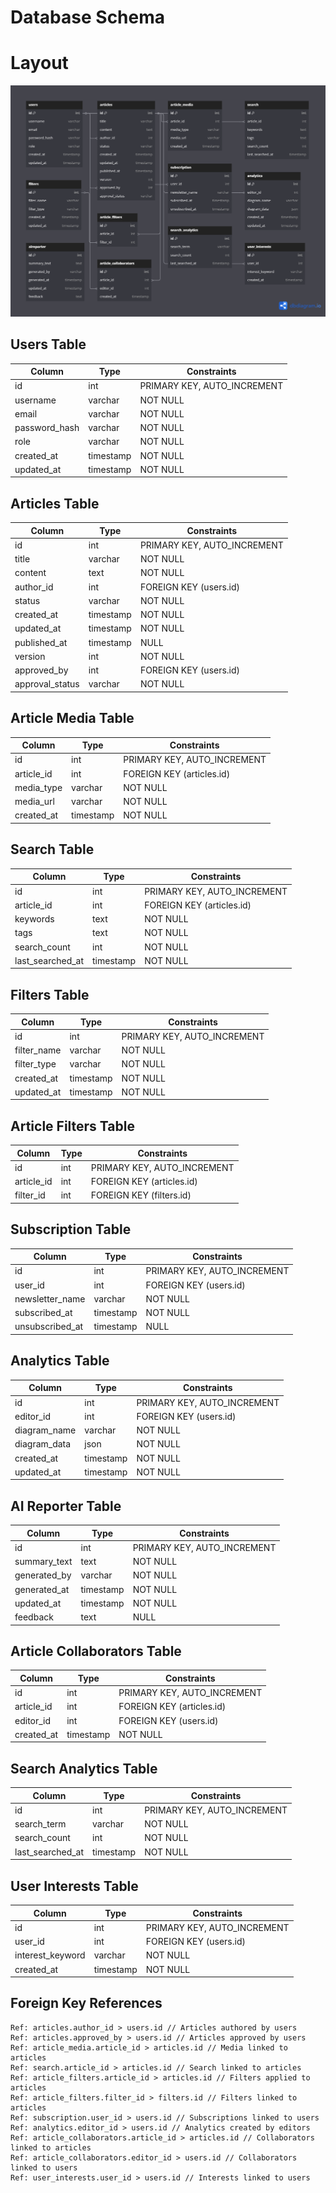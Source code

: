 # Database Schema

# Layout
![alt text](dbSchema.png)


## Users Table

| Column          | Type      | Constraints                     |
|-----------------|-----------|---------------------------------|
| id              | int       | PRIMARY KEY, AUTO_INCREMENT     |
| username        | varchar   | NOT NULL                        |
| email           | varchar   | NOT NULL                        |
| password_hash   | varchar   | NOT NULL                        |
| role            | varchar   | NOT NULL                        |
| created_at      | timestamp | NOT NULL                        |
| updated_at      | timestamp | NOT NULL                        |


## Articles Table

| Column          | Type      | Constraints                     |
|-----------------|-----------|---------------------------------|
| id              | int       | PRIMARY KEY, AUTO_INCREMENT     |
| title           | varchar   | NOT NULL                        |
| content         | text      | NOT NULL                        |
| author_id       | int       | FOREIGN KEY (users.id)          |
| status          | varchar   | NOT NULL                        |
| created_at      | timestamp | NOT NULL                        |
| updated_at      | timestamp | NOT NULL                        |
| published_at    | timestamp | NULL                            |
| version         | int       | NOT NULL                        |
| approved_by     | int       | FOREIGN KEY (users.id)          |
| approval_status | varchar   | NOT NULL                        |


## Article Media Table

| Column          | Type      | Constraints                     |
|-----------------|-----------|---------------------------------|
| id              | int       | PRIMARY KEY, AUTO_INCREMENT     |
| article_id      | int       | FOREIGN KEY (articles.id)       |
| media_type      | varchar   | NOT NULL                        |
| media_url       | varchar   | NOT NULL                        |
| created_at      | timestamp | NOT NULL                        |


## Search Table

| Column          | Type      | Constraints                     |
|-----------------|-----------|---------------------------------|
| id              | int       | PRIMARY KEY, AUTO_INCREMENT     |
| article_id      | int       | FOREIGN KEY (articles.id)       |
| keywords        | text      | NOT NULL                        |
| tags            | text      | NOT NULL                        |
| search_count    | int       | NOT NULL                        |
| last_searched_at| timestamp | NOT NULL                        |


## Filters Table

| Column          | Type      | Constraints                     |
|-----------------|-----------|---------------------------------|
| id              | int       | PRIMARY KEY, AUTO_INCREMENT     |
| filter_name     | varchar   | NOT NULL                        |
| filter_type     | varchar   | NOT NULL                        |
| created_at      | timestamp | NOT NULL                        |
| updated_at      | timestamp | NOT NULL                        |


## Article Filters Table

| Column          | Type      | Constraints                     |
|-----------------|-----------|---------------------------------|
| id              | int       | PRIMARY KEY, AUTO_INCREMENT     |
| article_id      | int       | FOREIGN KEY (articles.id)       |
| filter_id       | int       | FOREIGN KEY (filters.id)        |


## Subscription Table

| Column          | Type      | Constraints                     |
|-----------------|-----------|---------------------------------|
| id              | int       | PRIMARY KEY, AUTO_INCREMENT     |
| user_id         | int       | FOREIGN KEY (users.id)          |
| newsletter_name | varchar   | NOT NULL                        |
| subscribed_at   | timestamp | NOT NULL                        |
| unsubscribed_at | timestamp | NULL                            |


## Analytics Table

| Column          | Type      | Constraints                     |
|-----------------|-----------|---------------------------------|
| id              | int       | PRIMARY KEY, AUTO_INCREMENT     |
| editor_id       | int       | FOREIGN KEY (users.id)          |
| diagram_name    | varchar   | NOT NULL                        |
| diagram_data    | json      | NOT NULL                        |
| created_at      | timestamp | NOT NULL                        |
| updated_at      | timestamp | NOT NULL                        |


## AI Reporter Table

| Column          | Type      | Constraints                     |
|-----------------|-----------|---------------------------------|
| id              | int       | PRIMARY KEY, AUTO_INCREMENT     |
| summary_text    | text      | NOT NULL                        |
| generated_by    | varchar   | NOT NULL                        |
| generated_at    | timestamp | NOT NULL                        |
| updated_at      | timestamp | NOT NULL                        |
| feedback        | text      | NULL                            |


## Article Collaborators Table

| Column          | Type      | Constraints                     |
|-----------------|-----------|---------------------------------|
| id              | int       | PRIMARY KEY, AUTO_INCREMENT     |
| article_id      | int       | FOREIGN KEY (articles.id)       |
| editor_id       | int       | FOREIGN KEY (users.id)          |
| created_at      | timestamp | NOT NULL                        |


## Search Analytics Table

| Column          | Type      | Constraints                     |
|-----------------|-----------|---------------------------------|
| id              | int       | PRIMARY KEY, AUTO_INCREMENT     |
| search_term     | varchar   | NOT NULL                        |
| search_count    | int       | NOT NULL                        |
| last_searched_at| timestamp | NOT NULL                        |


## User Interests Table

| Column          | Type      | Constraints                     |
|-----------------|-----------|---------------------------------|
| id              | int       | PRIMARY KEY, AUTO_INCREMENT     |
| user_id         | int       | FOREIGN KEY (users.id)          |
| interest_keyword| varchar   | NOT NULL                        |
| created_at      | timestamp | NOT NULL                        |


## Foreign Key References
```
Ref: articles.author_id > users.id // Articles authored by users
Ref: articles.approved_by > users.id // Articles approved by users
Ref: article_media.article_id > articles.id // Media linked to articles
Ref: search.article_id > articles.id // Search linked to articles
Ref: article_filters.article_id > articles.id // Filters applied to articles
Ref: article_filters.filter_id > filters.id // Filters linked to articles
Ref: subscription.user_id > users.id // Subscriptions linked to users
Ref: analytics.editor_id > users.id // Analytics created by editors
Ref: article_collaborators.article_id > articles.id // Collaborators linked to articles
Ref: article_collaborators.editor_id > users.id // Collaborators linked to users
Ref: user_interests.user_id > users.id // Interests linked to users
```